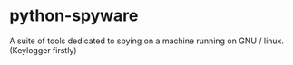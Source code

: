 # python-spyware
A suite of tools dedicated to spying on a machine running on GNU / linux. (Keylogger firstly)
